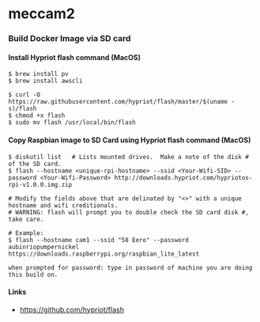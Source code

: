 # meccam2

###  Build Docker Image via SD card
#### Install Hypriot flash command (MacOS)
```
$ brew install pv  
$ brew install awscli  

$ curl -O https://raw.githubusercontent.com/hypriot/flash/master/$(uname -s)/flash  
$ chmod +x flash  
$ sudo mv flash /usr/local/bin/flash  
```
#### Copy Raspbian image to SD Card using Hypriot flash command (MacOS)
```
$ diskutil list   # Lists mounted drives.  Make a note of the disk # of the SD card.  
$ flash --hostname <unique-rpi-hostname> --ssid <Your-Wifi-SID> --password <Your-Wifi-Password> http://downloads.hypriot.com/hypriotos-rpi-v1.0.0.img.zip  

# Modify the fields above that are delinated by "<>" with a unique hostname and wifi creditionals.
# WARNING: flash will prompt you to double check the SD card disk #, take care.

# Example:  
$ flash --hostname cam1 --ssid "58 Eero" --password aubinriopumpernickel https://downloads.raspberrypi.org/raspbian_lite_latest

when prompted for password: type in password of machine you are doing this build on.
```
#### Links
* https://github.com/hypriot/flash  
